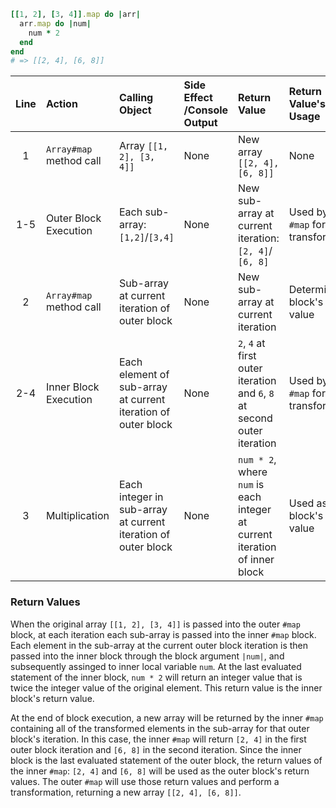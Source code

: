 ```ruby
[[1, 2], [3, 4]].map do |arr|
  arr.map do |num|
    num * 2
  end
end
# => [[2, 4], [6, 8]]
```

| **Line** | **Action**              | **Calling Object**                                            | **Side Effect /Console Output** | **Return Value**                                                        | **Return Value's Usage**                |
| :---:    | :---------              | :---------                                                    | :-----------------              | :------------------                                                        | :-----------------------                |
| 1        | `Array#map` method call | Array `[[1, 2], [3, 4]]`                                      | None                            | New array `[[2, 4], [6, 8]]`                                               | None                                    |
| 1-5      | Outer Block Execution   | Each sub-array: `[1,2]`/`[3,4]`                               | None                            | New sub-array at current iteration: `[2, 4]`/ `[6, 8]`                                      | Used by outer `#map` for transformation |
| 2        | `Array#map` method call | Sub-array at current iteration of outer block                 | None                            | New sub-array at current iteration                                         | Determine block's return value          |
| 2-4      | Inner Block Execution   | Each element of sub-array at current iteration of outer block | None                            | `2`, `4` at first outer iteration and `6`, `8` at second outer iteration   | Used by inner `#map` for transformation |
| 3        | Multiplication          | Each integer in sub-array at current iteration of outer block | None                            | `num * 2`, where `num` is each integer at current iteration of inner block | Used as inner block's return value      |

### Return Values
When the original array `[[1, 2], [3, 4]]` is passed into the outer `#map` block, at each iteration each sub-array is passed into the inner `#map` block.
Each element in the sub-array at the current outer block iteration is then passed into the inner block through the block argument `|num|`,
and subsequently assinged to inner local variable `num`.
At the last evaluated statement of the inner block, `num * 2` will return an integer value that is twice the integer value of the original element.
This return value is the inner block's return value.

At the end of block execution, a new array will be returned by the inner `#map` containing all of the transformed elements in the sub-array for that outer block's iteration.
In this case, the inner `#map` will return `[2, 4]` in the first outer block iteration and `[6, 8]` in the second iteration.
Since the inner block is the last evaluated statement of the outer block,
the return values of the inner `#map`: `[2, 4]` and `[6, 8]` will be used as the outer block's return values.
The outer `#map` will use those return values and perform a transformation, returning a new array `[[2, 4], [6, 8]]`.



